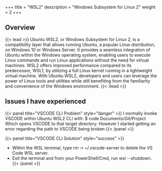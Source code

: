 +++
title = "WSL2"
description = "Windows Subsystem for Linux 2"
weight = 2
+++

## Overview

{{< lead >}}
Ubuntu WSL2, or Windows Subsystem for Linux 2, is a compatibility layer that allows running Ubuntu, a popular Linux distribution, on Windows 10 or Windows Server. It provides a seamless integration of Ubuntu within the Windows operating system, enabling users to execute Linux commands and run Linux applications without the need for virtual machines. WSL2 offers improved performance compared to its predecessor, WSL1, by utilizing a full Linux kernel running in a lightweight virtual machine. With Ubuntu WSL2, developers and users can leverage the power of Linux tools and utilities while still benefiting from the familiarity and convenience of the Windows environment.
{{< /lead >}}

## Issues I have experienced

{{< panel title="VSCODE CLI Problem" style="danger" >}}
I normally invoke VSCODE within Ubuntu WSL2 CLI with:
    $ code Documents/Git/Project
Which opens VSCODE to that target directory.
However I started getting an error regarding the path to VSCODE being broken
{{< /panel >}}

{{< panel title="VSCODE CLI Solution" style="success" >}}
* Within the WSL terminal, type rm -r ~/.vscode-server to delete the VS Code WSL server.
* Exit the terminal and from your PowerShell/Cmd, run wsl --shutdown.
{{< /panel >}}


